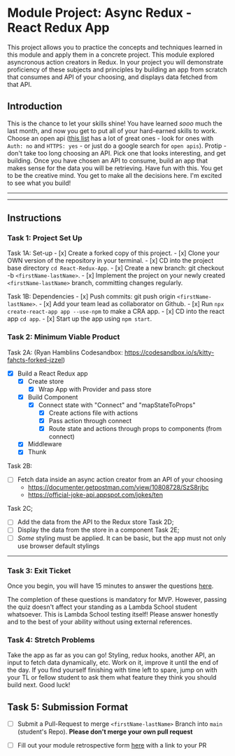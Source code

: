 # Module Project: Async Redux - React Redux App
  This project allows you to practice the concepts and techniques learned in this module and apply them in a concrete project. This module explored asyncronous action creators in Redux. In your project you will demonstrate proficiency of these subjects and principles by building an app from scratch that consumes and API of your choosing, and displays data fetched from that API.

## Introduction
  This is the chance to let your skills shine! You have learned _sooo_ much the last month, and now you get to put all of your hard-earned skills to work. Choose an open api ([this list](https://github.com/public-apis/public-apis) has a lot of great ones - look for ones with `Auth: no` and `HTTPS: yes` - or just do a google search for `open apis`). Protip - don't take too long choosing an API. Pick one that looks interesting, and get building.
  Once you have chosen an API to consume, build an app that makes sense for the data you will be retrieving. Have fun with this. You get to be the creative mind. You get to make all the decisions here. I'm excited to see what you build!

----------------------------------------------------------------------------------------------------------------------------------------------------------------
----------------------------------------------------------------------------------------------------------------------------------------------------------------

## Instructions

### Task 1: Project Set Up

  Task 1A: Set-up
    - [x] Create a forked copy of this project.
    - [x] Clone your OWN version of the repository in your terminal.
    - [x] CD into the project base directory `cd React-Redux-App`.
    - [x] Create a new branch: git checkout -b `<firstName-lastName>`.
    - [x] Implement the project on your newly created `<firstName-lastName>` branch, committing changes regularly.

  Task 1B: Dependencies
    - [x] Push commits: git push origin `<firstName-lastName>`.
    - [x] Add your team lead as collaborator on Github.
    - [x] Run `npx create-react-app app --use-npm` to make a CRA app.
    - [x] CD into the react app `cd app`.
    - [x] Start up the app using `npm start`.

### Task 2: Minimum Viable Product

Task 2A: 
  (Ryan Hamblins Codesandbox: https://codesandbox.io/s/kitty-fahcts-forked-jzzel)
  - [x] Build a React Redux app
    - [x] Create store
      - [x] Wrap App with Provider and pass store
    - [x] Build Component
      - [x] Connect state with "Connect" and "mapStateToProps" 
        - [x] Create actions file with actions
        - [x] Pass action through connect
        - [x] Route state and actions through props to components (from connect)

    - [x] Middleware
    - [x] Thunk

Task 2B: 
  - [ ] Fetch data inside an async action creator from an API of your choosing
    - https://documenter.getpostman.com/view/10808728/SzS8rjbc
    - https://official-joke-api.appspot.com/jokes/ten

Task 2C; 
  - [ ] Add the data from the API to the Redux store
Task 2D; 
  - [ ] Display the data from the store in a component
Task 2E; 
  - [ ] _Some_ styling must be applied. It can be basic, but the app must not only use browser default stylings

----------------------------------------------------------------------------------------------------------------------------------------------------------------

### Task 3: Exit Ticket 

Once you begin, you will have 15 minutes to answer the questions [here](https://app.codesignal.com/public-test/LsYPZfuJtZMmcYg9a/fs3PghBeYnx3L8).

The completion of these questions is mandatory for MVP. However, passing the quiz doesn't affect your standing as a Lambda School student whatsoever. This is Lambda School testing itself! Please answer honestly and to the best of your ability without using external references.

### Task 4: Stretch Problems

Take the app as far as you can go! Styling, redux hooks, another API, an input to fetch data dynamically, etc. Work on it, improve it until the end of the day. If you find yourself finishing with time left to spare, jump on with your TL or fellow student to ask them what feature they think you should build next. Good luck!

## Task 5: Submission Format
* [ ] Submit a Pull-Request to merge `<firstName-lastName>` Branch into `main` (student's  Repo). **Please don't merge your own pull request**
* [ ] Fill out your module retrospective form [here](https://forms.lambdaschool.com/module-retrospective) with a link to your PR


